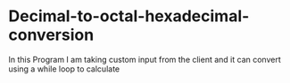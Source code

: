# Decimal-to-octal-hexadecimal-conversion
In this Program I am taking custom input from the client and it can convert using a while loop to calculate 
